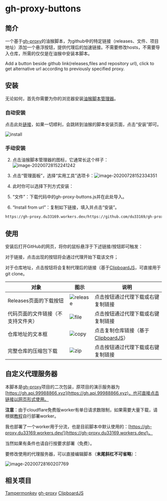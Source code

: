 # gh-proxy-buttons
## 简介

一个基于[gh-proxy](https://github.com/hunshcn/gh-proxy)的油猴脚本，为github中的特定链接（releases、文件、项目地址）添加一个悬浮按钮，提供代理后的加速链接。不需要修改hosts，不需要导入仓库，所需的仅仅是在油猴中安装本脚本。

Add a button beside github link(releases,files and repository url), click to get alternative url according to previously specified proxy.

## 安装

无论如何，首先你需要为你的浏览器安装[油猴脚本管理器](https://www.tampermonkey.net/)。

### 自动安装

点击此处[链接](https://gh-proxy.du33169.workers.dev/https://github.com/du33169/gh-proxy-buttons/blob/master/gh-proxy-buttons.user.js)，如果一切顺利，会跳转到油猴的脚本安装页面，点击“安装”即可。

![install](https://gh-proxy.du33169.workers.dev/https://github.com/du33169/gh-proxy-buttons/blob/master/README.assets/install.png)

### 手动安装

2. 点击油猴脚本管理器的图标，它通常长这个样子：![image-20200728152241242](https://gh-proxy.du33169.workers.dev/https://github.com/du33169/gh-proxy-buttons/blob/master/README.assets/image-20200728152241242.png)

2. 点击“管理面板”，选择“实用工具”选项卡：![image-20200728152334351](https://gh-proxy.du33169.workers.dev/https://github.com/du33169/gh-proxy-buttons/blob/master/README.assets/image-20200728152334351.png)

3. 此时你可以选择下列方式安装：

  1. “文件”：下载代码中的gh-proxy-buttons.js并在此处导入。
  2. “Install from url”：复制如下链接，填入并点击“安装”。

```txt
https://gh-proxy.du33169.workers.dev/https://github.com/du33169/gh-proxy-buttons/blob/master/gh-proxy-buttons.user.js
```

## 使用

安装后打开GitHub的网页，将你的鼠标悬浮于下述链接/按钮即可触发：

对于链接，点击出现的按钮将会通过代理开始下载该文件；

对于仓库地址，点击按钮将会复制代理后的链接（基于[ClipboardJS](https://clipboardjs.com)，可直接用于git clone。

| 对象                               | 图示                                                         | 说明                                                         |
| ---------------------------------- | ------------------------------------------------------------ | ------------------------------------------------------------ |
| Releases页面的下载按钮             | ![release](https://gh-proxy.du33169.workers.dev/https://github.com/du33169/gh-proxy-buttons/blob/master/README.assets/release.png) | 点击按钮通过代理下载或右键复制链接                           |
| 代码页面的文件链接（不支持文件夹） | ![file](https://gh-proxy.du33169.workers.dev/https://github.com/du33169/gh-proxy-buttons/blob/master/README.assets/file.png) | 点击按钮通过代理下载或右键复制链接                           |
| 仓库地址的文本框                   | ![copy](https://gh-proxy.du33169.workers.dev/https://github.com/du33169/gh-proxy-buttons/blob/master/README.assets/input.png) | 点击复制仓库链接（基于[ClipboardJS](https://clipboardjs.com/)） |
| 完整仓库的压缩包下载               | ![zip](https://gh-proxy.du33169.workers.dev/https://github.com/du33169/gh-proxy-buttons/blob/master/README.assets/zip.png) | 点击按钮通过代理下载或右键复制链接                           |

## 自定义代理服务器

本脚本是[gh-proxy](https://github.com/hunshcn/gh-proxy)项目的二次包装，原项目的演示服务器为[https://gh.api.99988866.xyz](https://gh.api.99988866.xyz)，也可直接点击链接以网页形式使用。

**注意**：由于cloudflare免费版worker有单日请求数限制，如果需要大量下载，请根据[教程](https://github.com/hunshcn/gh-proxy#cf-worker%E7%89%88%E6%9C%AC%E9%83%A8%E7%BD%B2)自行部署worker。

我也部署了一个worker用于分流，也是目前脚本中默认使用的：[https://gh-proxy.du33169.workers.dev/](https://gh-proxy.du33169.workers.dev/)。

当然如果有条件也请自行按要求部署（免费）。


要修改使用的代理服务器，可以直接编辑脚本（**末尾斜杠不可省略**）：

![image-20200728160207769](https://gh-proxy.du33169.workers.dev/https://github.com/du33169/gh-proxy-buttons/blob/master/README.assets/image-20200728160207769.png)


## 相关项目

[Tampermonkey](https://github.com/Tampermonkey/tampermonkey) [gh-proxy](https://github.com/hunshcn/gh-proxy) [ClipboardJS](https://github.com/zenorocha/clipboard.js) 
